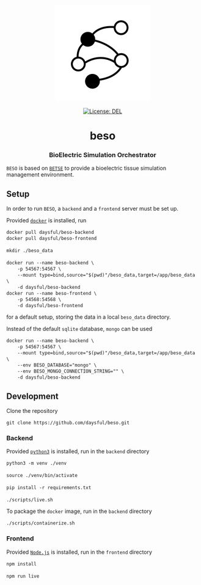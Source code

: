 <p align="center">
    <img src="https://raw.githubusercontent.com/daysful/beso/master/about/identity/beso-logo.png" height="250px">
    <br />
    <br />
    <a target="_blank" href="https://github.com/daysful/beso/blob/master/LICENSE">
        <img src="https://img.shields.io/badge/license-DEL-blue.svg?colorB=1380C3&style=for-the-badge" alt="License: DEL">
    </a>
</p>



<h1 align="center">
    beso
</h1>


<h3 align="center">
    BioElectric Simulation Orchestrator
</h3>


`BESO` is based on [`BETSE`](https://github.com/betsee/betse) to provide a bioelectric tissue simulation management environment.



## Setup

In order to run `BESO`, a `backend` and a `frontend` server must be set up.

Provided [`docker`](https://docs.docker.com/get-docker/) is installed, run

```
docker pull daysful/beso-backend
docker pull daysful/beso-frontend

mkdir ./beso_data

docker run --name beso-backend \
    -p 54567:54567 \
    --mount type=bind,source="$(pwd)"/beso_data,target=/app/beso_data \
    -d daysful/beso-backend
docker run --name beso-frontend \
    -p 54568:54568 \
    -d daysful/beso-frontend
```

for a default setup, storing the data in a local `beso_data` directory.

Instead of the default `sqlite` database, `mongo` can be used

```
docker run --name beso-backend \
    -p 54567:54567 \
    --mount type=bind,source="$(pwd)"/beso_data,target=/app/beso_data \
    --env BESO_DATABASE="mongo" \
    --env BESO_MONGO_CONNECTION_STRING="" \
    -d daysful/beso-backend
```


## Development

Clone the repository

```
git clone https://github.com/daysful/beso.git
```

### Backend

Provided [`python3`](https://www.python.org/downloads/) is installed, run in the `backend` directory

```
python3 -m venv ./venv

source ./venv/bin/activate

pip install -r requirements.txt

./scripts/live.sh
```

To package the `docker` image, run in the `backend` directory

```
./scripts/containerize.sh
```


### Frontend

Provided [`Node.js`](https://nodejs.org/en/) is installed, run in the `frontend` directory

```
npm install

npm run live
```
